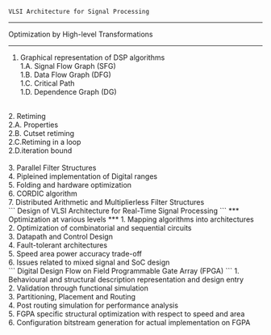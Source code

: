 ```
VLSI Architecture for Signal Processing
```
***
Optimization by High-level Transformations
***
1. Graphical representation of DSP algorithms <br>
1.A. Signal Flow Graph (SFG) <br>
1.B. Data Flow Graph (DFG) <br>
1.C. Critical Path <br>
1.D. Dependence Graph (DG) <br>
<br>
2. Retiming<br>
2.A. Properties <br>
2.B. Cutset retiming <br>
2.C.Retiming in a loop <br>
2.D.iteration bound <br>
<br>
3. Parallel Filter Structures <br>
4. Pipleined implementation of Digital ranges <br>
5. Folding and hardware optimization <br>
6. CORDIC algorithm <br>
7. Distributed Arithmetic and Multiplierless Filter Structures <br>
```
Design of VLSI Architecture for Real-Time Signal Processing
```
***
Optimization at various levels
***
1. Mapping algorithms into architectures <br>
2. Optimization of combinatorial and sequential circuits <br>
3. Datapath and Control Design <br>
4. Fault-tolerant architectures <br>
5. Speed area power accuracy trade-off <br>
6. Issues related to mixed signal and SoC design <br>
```
Digital Design Flow on Field Programmable Gate Array (FPGA)
```
1. Behavioural and structural description representation and design entry <br>
2. Validation through functional simulation <br>
3. Partitioning, Placement and Routing <br>
4. Post routing simulation for performance analysis <br>
5. FGPA specific structural optimization with respect to speed and area <br>
6. Configuration bitstream generation for actual implementation on FGPA <br>